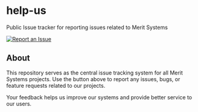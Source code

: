 # help-us
Public Issue tracker for reporting issues related to Merit Systems

[![Report an Issue](https://img.shields.io/badge/Report%20an%20Issue-Report%20Here-blue?style=for-the-badge)](https://github.com/merit-systems/help-us/issues/new/choose)

## About
This repository serves as the central issue tracking system for all Merit Systems projects. Use the button above to report any issues, bugs, or feature requests related to our projects.

Your feedback helps us improve our systems and provide better service to our users.
